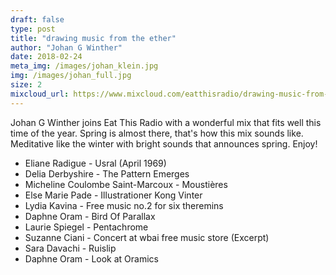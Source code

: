 ```yaml
---
draft: false
type: post
title: "drawing music from the ether"
author: "Johan G Winther"
date: 2018-02-24
meta_img: /images/johan_klein.jpg
img: /images/johan_full.jpg
size: 2
mixcloud_url: https://www.mixcloud.com/eatthisradio/drawing-music-from-the-ether/
---
```


Johan G Winther joins Eat This Radio with a wonderful mix that fits well this time of the year. Spring is almost there, that's how this mix sounds like. Meditative like the winter with bright sounds that announces spring. Enjoy!

- Eliane Radigue - Usral (April 1969)
- Delia Derbyshire - The Pattern Emerges
- Micheline Coulombe Saint-Marcoux - Moustières
- Else Marie Pade - Illustrationer Kong Vinter
- Lydia Kavina - Free music no.2 for six theremins
- Daphne Oram - Bird Of Parallax
- Laurie Spiegel - Pentachrome
- Suzanne Ciani - Concert at wbai free music store (Excerpt)
- Sara Davachi - Ruislip
- Daphne Oram - Look at Oramics 